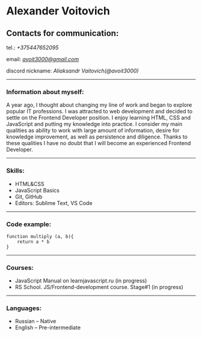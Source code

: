 # Alexander Voitovich

## Contacts for communication:

tel.: _+375447652095_

email: *avoit3000@gmail.com*

discord nickname: _Aliaksandr Vaitovich(@avoit3000)_

---

### Information about myself:

A year ago, I thought about changing my line of work and began to explore popular IT professions. I was attracted to web development and decided to settle on the Frontend Developer position.
I enjoy learning HTML, CSS and JavaScript and putting my knowledge into practice.
I consider my main qualities as ability to work with large amount of information, desire for knowledge improvement, as well as persistence and diligence.
Thanks to these qualities I have no doubt that I will become an experienced Frontend Developer.

---

### Skills:

- HTML&CSS
- JavaScript Basics
- Git, GitHub
- Editors: Sublime Text, VS Code

---

### Code example:

```
function multiply (a, b){
    return a * b
}
```

---

### Courses:

- JavaScript Manual on learnjavascript.ru (in progress)
- RS School. JS/Frontend-development course. Stage#1 (in progress)

---

### Languages:

- Russian – Native
- English – Pre-intermediate
